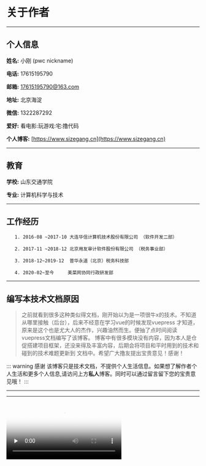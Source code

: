# 关于作者

***
## 个人信息
**姓名:** 小刚 (pwc nickname)   

**电话:** 17615195790   

**邮箱:** 17615195790@163.com
   
**地址:** 北京海淀    

**微信:** 1322287292
    
**爱好:** 看电影:玩游戏:宅:撸代码    

**个人博客:** [https://www.sizegang.cn](https://www.sizegang.cn)
***
## 教育
**学校:** 山东交通学院   


**专业:** 计算机科学与技术    

****
## 工作经历
   
       1. 2016-08 ~2017-10 大连华信计算机技术股份有限公司 （软件开发二部）
   
       2. 2017-11 ~2018-12 北京用友审计软件股份有限公司 （税务事业部）
       
       3. 2018-12~2019-12  普华永道（北京）税务科技部
       
       4. 2020-02~至今     美菜网协同行政研发部
***

## 编写本技术文档原因
 >之前就看到很多这种类似得文档，刚开始以为是一项很牛x的技术。不知道从哪里接触（后台），后来不经意在学习vue的时候发现vuepress
   才知道，原来是这个也是尤大人的杰作，兴趣油然而生。便抽了点时间阅读vuepress文档编写了该博客。
   博客中有很多模块没有内容，因为本人是仓促搭建项目框架，还没来得及丰富内容，后期会将项目和平时用到的技术和碰到的技术难题更新到
   文档中。希望广大撸友提出宝贵意见！感谢！ 
 
::: warning 感谢
该博客只是技术文档，不提供个人生活信息。如果想了解作者个人生活和更多个人信息,请访问上方**私人**博客。同时可以通过留言留下您的宝贵意见哦！
:::

 ****
 ***

   <video controls="" style = "max-width: 740px;margin: 0 auto;" preload="none" poster="http://media.w3.org/2010/05/sintel/poster.png">
   <source src="http://media.w3.org/2010/05/sintel/trailer.mp4" type="video/mp4"><source src="http://media.w3.org/2010/05/sintel/trailer.webm" type="video/webm">
   <source src="http://media.w3.org/2010/05/sintel/trailer.ogv" type="video/ogg"><p>Your user agent does not support the HTML5 Video element.</p>
   </video>
